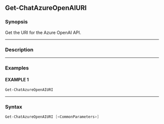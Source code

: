 Get-ChatAzureOpenAIURI
----------------------




### Synopsis
Get the URI for the Azure OpenAI API.



---


### Description


---


### Examples
#### EXAMPLE 1
```PowerShell
Get-ChatAzureOpenAIURI
```



---


### Syntax
```PowerShell
Get-ChatAzureOpenAIURI [<CommonParameters>]
```
